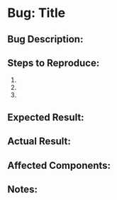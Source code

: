 # Bug: Title
## Bug Description:

## Steps to Reproduce:

1. 
2. 
3. 

## Expected Result:

## Actual Result:

## Affected Components:

## Notes: